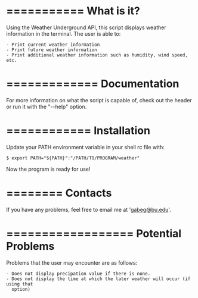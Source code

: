 ===========
What is it?
===========

Using the Weather Underground API, this script displays weather information in the
terminal. The user is able to:

    - Print current weather information
    - Print future weather information
    - Print additional weather information such as humidity, wind speed, etc.



=============
Documentation
=============

For more information on what the script is capable of, check out the header or run it
with the "--help" option.



============
Installation
============

Update your PATH environment variable in your shell rc file with:
    
    $ export PATH="${PATH}":"/PATH/TO/PROGRAM/weather"

Now the program is ready for use!



========
Contacts
========

If you have any problems, feel free to email me at 'gabeg@bu.edu'.



==================
Potential Problems
==================

Problems that the user may encounter are as follows:
    
    - Does not display precipation value if there is none.
    - Does not display the time at which the later weather will occur (if using that
      option)
